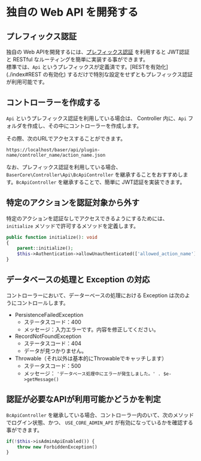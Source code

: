 # 独自の Web API を開発する



## プレフィックス認証
独自の Web APIを開発するには、[プレフィックス認証](../plugin/prefix_auth.md) を利用すると JWT認証と RESTful なルーティングを簡単に実装する事ができます。  
標準では、`Api` というプレフィックスが定義済です。[RESTを有効化](./index#REST の有効化) するだけで特別な設定をせずともプレフィックス認証が利用可能です。

## コントローラーを作成する
`Api` というプレフィックス認証を利用している場合は、 Controller 内に、`Api` フォルダを作成し、その中にコントローラーを作成します。

その際、次のURLでアクセスすることができます。
```
https://localhost/baser/api/plugin-name/controller_name/action_name.json
```

なお、プレフィックス認証を利用している場合、`BaserCore\Controller\Api\BcApiController` を継承することをおすすめします。`BcApiController` を継承することで、簡単に JWT認証を実装できます。

## 特定のアクションを認証対象から外す
特定のアクションを認証なしでアクセスできるようにするためには、 `initialize` メソッドで許可するメソッドを定義します。

```php
public function initialize(): void
{
    parent::initialize();
    $this->Authentication->allowUnauthenticated(['allowed_action_name']);
}
```

## データベースの処理と Exception の対応
コントローラーにおいて、データーベースの処理における Exception は次のようにコントロールします。

- PersistenceFailedException
  - ステータスコード：400
  - メッセージ：入力エラーです。内容を修正してください。
- RecordNotFoundException
  - ステータスコード：404
  - データが見つかりません。
- Throwable（それ以外は基本的にThrowableでキャッチします）
  - ステータスコード：500
  - メッセージ： `'データベース処理中にエラーが発生しました。' . $e->getMessage()`

## 認証が必要なAPIが利用可能かどうかを判定 
`BcApiController` を継承している場合、コントローラー内のいて、次のメソッドでログイン状態、かつ、 `USE_CORE_ADMIN_API` が有効になっているかを確認する事ができます。
```php
if(!$this->isAdminApiEnabled()) {
    throw new ForbiddenException()
}
```
